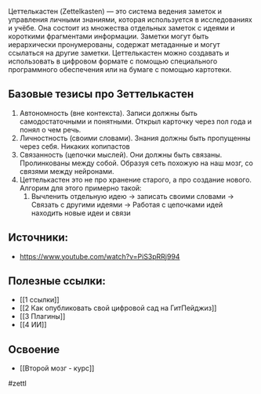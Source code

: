 Цеттелькастен (Zettelkasten) — это система ведения заметок и управления личными знаниями, которая используется в исследованиях и учёбе. Она состоит из множества отдельных заметок с идеями и короткими фрагментами информации. Заметки могут быть иерархически пронумерованы, содержат метаданные и могут ссылаться на другие заметки. Цеттелькастен можно создавать и использовать в цифровом формате с помощью специального программного обеспечения или на бумаге с помощью картотеки.

## Базовые тезисы про Зеттелькастен
1. Автономность (вне контекста). Записи должны быть самодостаточными и понятными. Открыл карточку через пол года и понял о чем речь.
2. Личностность (своими словами). Знания должны быть пропущенны через себя. Никаких копипастов
3. Связанность (цепочки мыслей). Они должны быть связаны. Пролинкованы между собой. Образуя сеть похожую на наш мозг, со связями между нейронами.
4. Цеттелькастен это не про хранение старого, а про создание нового. Алгорим для этого примерно такой:
	1. Вычленить отдельную идею -> записать своими словами -> Связать с другими идеями -> Работая с цепочками идей находить новые идеи и связи

## Источники:
- https://www.youtube.com/watch?v=PiS3pRRj994

## Полезные ссылки:
- [[1 ссылки]]
- [[2 Как опубликовать свой цифровой сад на ГитПейджиз]]
- [[3 Плагины]]
- [[4 ИИ]]

## Освоение
- [[Второй мозг - курс]]


#zettl